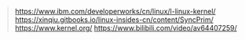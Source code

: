  
> https://www.ibm.com/developerworks/cn/linux/l-linux-kernel/
> https://xinqiu.gitbooks.io/linux-insides-cn/content/SyncPrim/
> https://www.kernel.org/
> https://www.bilibili.com/video/av64407259/